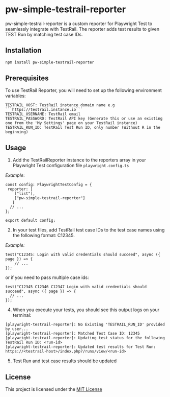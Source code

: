 # pw-simple-testrail-reporter

pw-simple-testrail-reporter is a custom reporter for Playwright Test to seamlessly integrate with TestRail. The reporter adds test results to given TEST Run by matching test case IDs.

## Installation

```bash
npm install pw-simple-testrail-reporter
```

## Prerequisites

To use TestRail Reporter, you will need to set up the following environment variables:

````
TESTRAIL_HOST: TestRail instance domain name e.g ```https://testrail.instance.io```
TESTRAIL_USERNAME: TestRail email
TESTRAIL_PASSWORD: TestRail API key (Generate this or use an existing one from the 'My Settings' page on your TestRail instance)
TESTRAIL_RUN_ID: TestRail Test Run ID, only number (Without R in the beginning)
````

## Usage

1. Add the TestRailReporter instance to the reporters array in your Playwright Test configuration file `playwright.config.ts`

_Example_:

```
const config: PlaywrightTestConfig = {
 reporter: [
    ["list"],
    ["pw-simple-testrail-reporter"]
   ]
  // ...
};

export default config;
```

2. In your test files, add TestRail test case IDs to the test case names using the following format: C12345.

_Example:_

```
test("C12345: Login with valid credentials should succeed", async ({ page }) => {
    // ...
});
```

or if you need to pass multiple case ids:

```
test("C12345 C12346 C12347 Login with valid credentials should succeed", async ({ page }) => {
  // ...
});
```

4. When you execute your tests, you should see this output logs on your terminal:

```
[playwright-testrail-reporter]: No Existing 'TESTRAIL_RUN_ID' provided by user...
[playwright-testrail-reporter]: Matched Test Case ID: 12345
[playwright-testrail-reporter]: Updating test status for the following TestRail Run ID: <run-id>
[playwright-testrail-reporter]: Updated test results for Test Run: https://<testrail-host>/index.php?/runs/view/<run-id>

```

5. Test Run and test case results should be updated

## License

This project is licensed under the [MIT License](/README.md)
